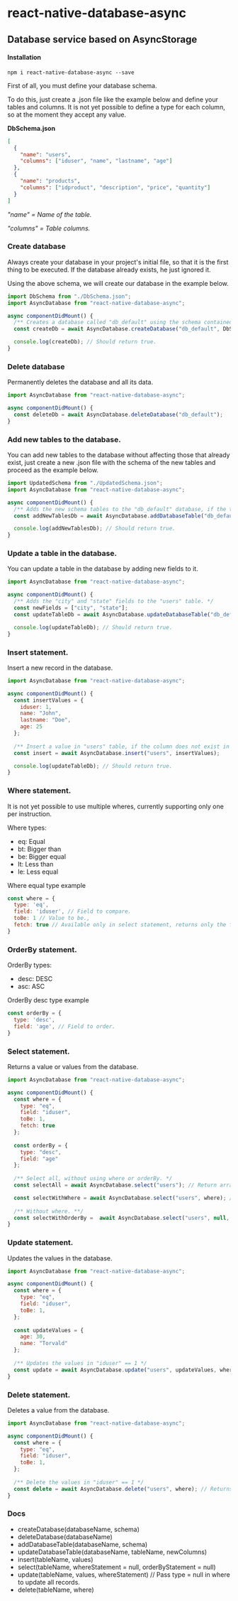 # react-native-database-async
## Database service based on AsyncStorage

#### Installation
```
npm i react-native-database-async --save
```

First of all, you must define your database schema.

To do this, just create a .json file like the example below and define your tables and columns. It is not yet possible to define a type for each column, so at the moment they accept any value.

**DbSchema.json**
```json
[
  {
    "name": "users",
    "columns": ["iduser", "name", "lastname", "age"]
  },
  {
    "name": "products",
    "columns": ["idproduct", "description", "price", "quantity"]
  }
]
```

*"name" = Name of the table.*

*"columns" = Table columns.*

### Create database
Always create your database in your project's initial file, so that it is the first thing to be executed. If the database already exists, he just ignored it.

Using the above schema, we will create our database in the example below.

```javascript
import DbSchema from "./DbSchema.json";
import AsyncDatabase from "react-native-database-async";

async componentDidMount() {
  /** Creates a database called "db_default" using the schema contained in the DbSchema.json file */
  const createDb = await AsyncDatabase.createDatabase("db_default", DbSchema);

  console.log(createDb); // Should return true.
}
```

### Delete database
Permanently deletes the database and all its data.

```javascript
import AsyncDatabase from "react-native-database-async";

async componentDidMount() {
  const deleteDb = await AsyncDatabase.deleteDatabase("db_default");
}
```

### Add new tables to the database.
You can add new tables to the database without affecting those that already exist, just create a new .json file with the schema of the new tables and proceed as the example below.

```javascript
import UpdatedSchema from "./UpdatedSchema.json";
import AsyncDatabase from "react-native-database-async";

async componentDidMount() {
  /** Adds the new schema tables to the "db_default" database, if the table already exists does nothing. */
  const addNewTablesDb = await AsyncDatabase.addDatabaseTable("db_default", UpdatedSchema);

  console.log(addNewTablesDb); // Should return true.
}
```

### Update a table in the database.
You can update a table in the database by adding new fields to it.

```javascript
import AsyncDatabase from "react-native-database-async";

async componentDidMount() {
  /** Adds the "city" and "state" fields to the "users" table. */
  const newFields = ["city", "state"];
  const updateTableDb = await AsyncDatabase.updateDatabaseTable("db_default", "users", newFields);

  console.log(updateTableDb); // Should return true.
}
```

### Insert statement.
Insert a new record in the database.

```javascript
import AsyncDatabase from "react-native-database-async";

async componentDidMount() {
  const insertValues = {
    iduser: 1,
    name: "John",
    lastname: "Doe",
    age: 25
  };
  
  /** Insert a value in "users" table, if the column does not exist in the table schema it will return an exception. */
  const insert = await AsyncDatabase.insert("users", insertValues);

  console.log(updateTableDb); // Should return true.
}
```

### Where statement.
It is not yet possible to use multiple wheres, currently supporting only one per instruction.

Where types:
* eq: Equal
* bt: Bigger than
* be: Bigger equal
* lt: Less than
* le: Less equal

Where equal type example
```javascript
const where = {
  type: 'eq',
  field: 'iduser', // Field to compare.
  toBe: 1 // Value to be.,
  fetch: true // Available only in select statement, returns only the first value.
}
```

### OrderBy statement.
OrderBy types:
* desc: DESC
* asc: ASC

OrderBy desc type example
```javascript
const orderBy = {
  type: 'desc',
  field: 'age', // Field to order.
}
```

### Select statement.
Returns a value or values from the database.

```javascript
import AsyncDatabase from "react-native-database-async";

async componentDidMount() {
  const where = {
    type: "eq",
    field: "iduser",
    toBe: 1,
    fetch: true
  };
  
  const orderBy = {
    type: "desc",
    field: "age"
  };
  
  /** Select all, without using where or orderBy. */
  const selectAll = await AsyncDatabase.select("users"); // Return array of values.

  const selectWithWhere = await AsyncDatabase.select("users", where); // Return only value that match with iduser == 1.
  
  /** Without where. **/
  const selectWithOrderBy =  await AsyncDatabase.select("users", null, orderBy); // Return all values, ordened by age DESC.
}
```

### Update statement.
Updates the values in the database.

```javascript
import AsyncDatabase from "react-native-database-async";

async componentDidMount() {
  const where = {
    type: "eq",
    field: "iduser",
    toBe: 1,
  };
  
  const updateValues = {
    age: 30,
    name: "Torvald"
  };
  
  /** Updates the values in "iduser" == 1 */
  const update = await AsyncDatabase.update("users", updateValues, where); // Returns true.
}
```

### Delete statement.
Deletes a value from the database.

```javascript
import AsyncDatabase from "react-native-database-async";

async componentDidMount() {
  const where = {
    type: "eq",
    field: "iduser",
    toBe: 1,
  };
  
  /** Delete the values in "iduser" == 1 */
  const delete = await AsyncDatabase.delete("users", where); // Returns true.
}
```

### Docs

* createDatabase(databaseName, schema)
* deleteDatabase(databaseName)
* addDatabaseTable(databaseName, schema)
* updateDatabaseTable(databaseName, tableName, newColumns)
* insert(tableName, values)
* select(tableName, whereStatement = null, orderByStatement = null)
* update(tableName, values, whereStatement) // Pass type = null in where to update all records.
* delete(tableName, where)

